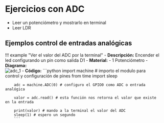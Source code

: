 # Ejercicios con ADC

- Leer un potenciómetro y mostrarlo en terminal
- Leer LDR

## Ejemplos control de entradas analógicas

!!! example "Ver el valor del ADC por la terminal"
    - **Descripción:** Encender el led configurando un pin como salida D1
    - **Material:** 
        - 1 Potenciómetro
    - **Diagrama:** <br>![adc_1]()
    - **Código:** 
        ```python
        import machine # importo el modulo para control y configuración de pines
        from time import sleep

        adc = machine.ADC(0) # configuro el GPIO0 como ADC o entrada analógica
        
        valor = adc.read() # esta función nos retorna el valor que existe en la entrada

        print(valor) # mando a la terminal el valor del ADC
        sleep(1) # espero un segundo
        ```